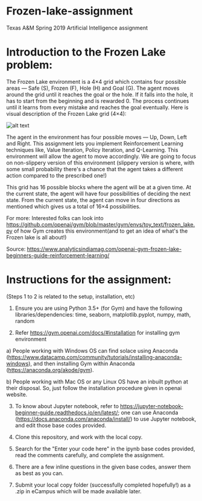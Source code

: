 # Frozen-lake-assignment
Texas A&amp;M Spring 2019 Artificial Intelligence assignment

# Introduction to the Frozen Lake problem:

The Frozen Lake environment is a 4×4 grid which contains four possible areas  — Safe (S), Frozen (F), Hole (H) and Goal (G). The agent moves around the grid until it reaches the goal or the hole. If it falls into the hole, it has to start from the beginning and is rewarded 0. The process continues until it learns from every mistake and reaches the goal eventually. Here is visual description of the Frozen Lake grid (4×4):

![alt text](https://analyticsindiamag.com/wp-content/uploads/2018/03/Frozen-Lake.png)

The agent in the environment has four possible moves — Up, Down, Left and Right. This assignment lets you implement Reinforcement Learning techniques like, Value Iteration, Policy Iteration, and Q-Learning. This environment will allow the agent to move accordingly. We are going to focus on non-slippery version of this environment (slippery version is where, with some small probability there's a chance that the agent takes a different action compared to the prescribed one!)

This grid has 16 possible blocks where the agent will be at a given time. At the current state, the agent will have four possibilities of deciding the next state. From the current state, the agent can move in four directions as mentioned which gives us a total of 16×4 possibilities. 

For more: Interested folks can look into https://github.com/openai/gym/blob/master/gym/envs/toy_text/frozen_lake.py of how Gym creates this environment(and to get an idea of what's the Frozen lake is all about!)

Source: https://www.analyticsindiamag.com/openai-gym-frozen-lake-beginners-guide-reinforcement-learning/

# Instructions for the assignment:

(Steps 1 to 2 is related to the setup, installation, etc)

1) Ensure you are using Python 3.5+ (for Gym) and have the following libraries/dependencies:
time, seaborn, matplotlib.pyplot, numpy, math, random

2) Refer https://gym.openai.com/docs/#installation for installing gym environment

a) People working with Windows OS can find solace using Anaconda (https://www.datacamp.com/community/tutorials/installing-anaconda-windows), and then installing Gym within Anaconda (https://anaconda.org/akode/gym).

b) People working with Mac OS or any Linux OS have an inbuilt python at their disposal. So, just follow the installation procedure given in openai website.

3) To know about Jupyter notebook, refer to https://jupyter-notebook-beginner-guide.readthedocs.io/en/latest/; one can use Anaconda (https://docs.anaconda.com/anaconda/install/) to use Jupyter notebook, and edit those base codes provided.

4) Clone this repository, and work with the local copy.

5) Search for the "Enter your code here" in the ipynb base codes provided, read the comments carefully, and complete the assignment.

6) There are a few inline questions in the given base codes, answer them as best as you can.

7) Submit your local copy folder (successfully completed hopefully!) as a .zip in eCampus which will be made available later.
